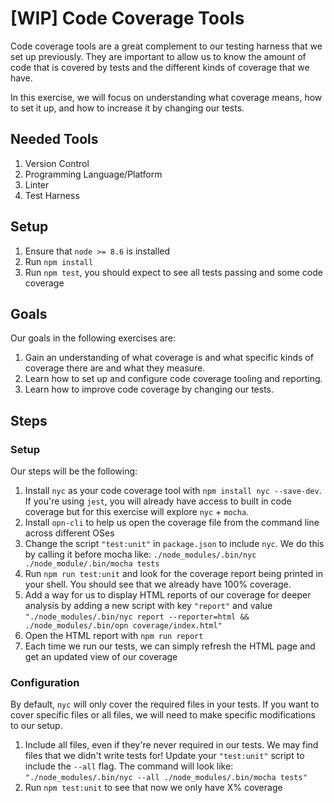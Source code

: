 # [WIP] Code Coverage Tools

Code coverage tools are a great complement to our testing harness that we set up previously. They are important to allow us to know the amount of code that is covered by tests and the different kinds of coverage that we have.

In this exercise, we will focus on understanding what coverage means, how to set it up, and how to increase it by changing our tests.

## Needed Tools

1. Version Control
2. Programming Language/Platform
3. Linter
4. Test Harness

## Setup

1. Ensure that `node >= 8.6` is installed
2. Run `npm install`
3. Run `npm test`, you should expect to see all tests passing and some code coverage

## Goals

Our goals in the following exercises are:

1. Gain an understanding of what coverage is and what specific kinds of coverage there are and what they measure.
2. Learn how to set up and configure code coverage tooling and reporting.
3. Learn how to improve code coverage by changing our tests.

## Steps

### Setup

Our steps will be the following:

1. Install `nyc` as your code coverage tool with `npm install nyc --save-dev`. If you're using `jest`, you will already have access to built in code coverage but for this exercise will explore `nyc` + `mocha`.
2. Install `opn-cli` to help us open the coverage file from the command line across different OSes
3. Change the script `"test:unit"` in `package.json` to include `nyc`. We do this by calling it before mocha like:
`./node_modules/.bin/nyc ./node_module/.bin/mocha tests`
4. Run `npm run test:unit` and look for the coverage report being printed in your shell. You should see that we already have 100% coverage.
5. Add a way for us to display HTML reports of our coverage for deeper analysis by adding a new script with key `"report"` and value
`"./node_modules/.bin/nyc report --reporter=html && ./node_modules/.bin/opn coverage/index.html"`
6. Open the HTML report with `npm run report`
7. Each time we run our tests, we can simply refresh the HTML page and get an updated view of our coverage

### Configuration

By default, `nyc` will only cover the required files in your tests. If you want to cover specific files or all files, we will need to make specific modifications to our setup.

1. Include all files, even if they're never required in our tests. We may find files that we didn't write tests for! Update your `"test:unit"` script to include the `--all` flag. The command will look like:
`"./node_modules/.bin/nyc --all ./node_modules/.bin/mocha tests"`
2. Run `npm test:unit` to see that now we only have X% coverage